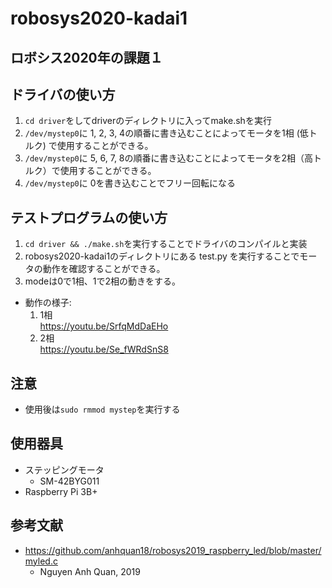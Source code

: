 # robosys2020-kadai1
## ロボシス2020年の課題１
## ドライバの使い方
1. ```cd driver```をしてdriverのディレクトリに入ってmake.shを実行
2. ```/dev/mystep0```に 1, 2, 3, 4の順番に書き込むことによってモータを1相 (低トルク) で使用することができる。
3. ```/dev/mystep0```に 5, 6, 7, 8の順番に書き込むことによってモータを2相（高トルク）で使用することができる。
4. ```/dev/mystep0```に 0を書き込むことでフリー回転になる
## テストプログラムの使い方
1. ```cd driver && ./make.sh```を実行することでドライバのコンパイルと実装
2. robosys2020-kadai1のディレクトリにある test.py を実行することでモータの動作を確認することができる。
3. modeは0で1相、1で2相の動きをする。
- 動作の様子:
    1. 1相<br/>https://youtu.be/SrfqMdDaEHo
    2. 2相<br/>https://youtu.be/Se_fWRdSnS8
## 注意
- 使用後は```sudo rmmod mystep```を実行する
## 使用器具
- ステッピングモータ
    - SM-42BYG011
- Raspberry Pi 3B+
## 参考文献
- https://github.com/anhquan18/robosys2019_raspberry_led/blob/master/myled.c
    - Nguyen Anh Quan, 2019
